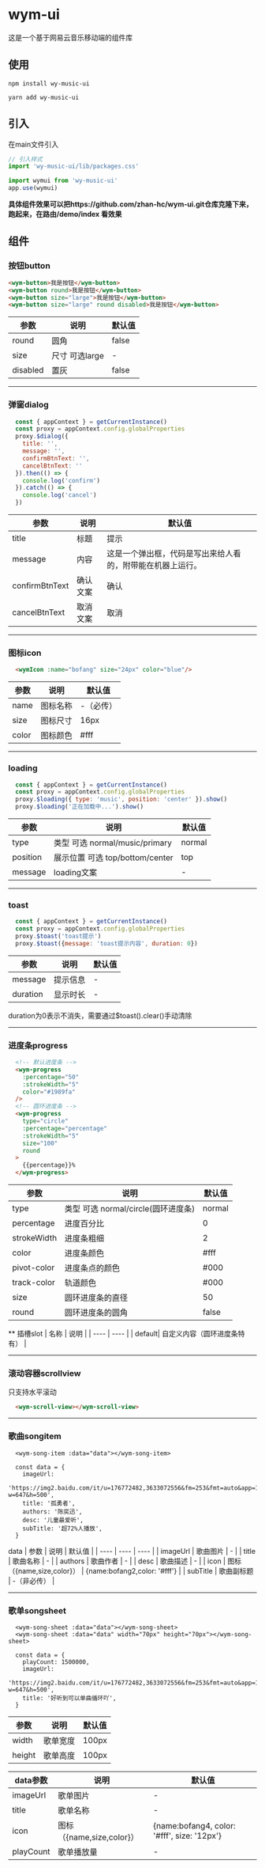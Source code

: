 # wym-ui
这是一个基于网易云音乐移动端的组件库

## 使用
```
npm install wy-music-ui

yarn add wy-music-ui
```
## 引入

在main文件引入

```js
// 引入样式
import 'wy-music-ui/lib/packages.css'

import wymui from 'wy-music-ui'
app.use(wymui)
```
**具体组件效果可以把https://github.com/zhan-hc/wym-ui.git仓库克隆下来，跑起来，在路由/demo/index 看效果**

## 组件
### 按钮button
```html
<wym-button>我是按钮</wym-button>
<wym-button round>我是按钮</wym-button>
<wym-button size="large">我是按钮</wym-button>
<wym-button size="large" round disabled>我是按钮</wym-button>

```
|  参数  | 说明  | 默认值  |
|  ----  | ----  | ----  |
| round  | 圆角 | false|
| size  | 尺寸 可选large | -|
| disabled  | 置灰 | false|

------
### 弹窗dialog
```js
  const { appContext } = getCurrentInstance()
  const proxy = appContext.config.globalProperties
  proxy.$dialog({
    title: '',
    message: '',
    confirmBtnText: '',
    cancelBtnText: ''
  }).then(() => {
    console.log('confirm')
  }).catch(() => {
    console.log('cancel')
  })
```
|  参数  | 说明  | 默认值  |
|  ----  | ----  | ----  |
| title  | 标题 | 提示 |
| message  | 内容 | 这是一个弹出框，代码是写出来给人看的，附带能在机器上运行。 |
| confirmBtnText  | 确认文案 | 确认|
| cancelBtnText  | 取消文案 | 取消|

------
### 图标icon

```html
  <wymIcon :name="bofang" size="24px" color="blue"/>
```
|  参数  | 说明  | 默认值  |
|  ----  | ----  | ----  |
| name  | 图标名称 | -（必传） |
| size  | 图标尺寸 | 16px |
| color  | 图标颜色 | #fff |

------
### loading

```js
  const { appContext } = getCurrentInstance()
  const proxy = appContext.config.globalProperties
  proxy.$loading({ type: 'music', position: 'center' }).show()
  proxy.$loading('正在加载中...').show()
```
|  参数  | 说明  | 默认值  |
|  ----  | ----  | ----  |
| type  | 类型 可选 normal/music/primary  | normal |
| position  | 展示位置 可选 top/bottom/center | top |
| message  | loading文案 | - |
------
### toast

```js
  const { appContext } = getCurrentInstance()
  const proxy = appContext.config.globalProperties
  proxy.$toast('toast提示')
  proxy.$toast({message: 'toast提示内容', duration: 0})
```
|  参数  | 说明  | 默认值  |
|  ----  | ----  | ----  |
| message  | 提示信息  | - |
| duration  | 显示时长 | - |

duration为0表示不消失，需要通过$toast().clear()手动清除


------
### 进度条progress

```html
  <!-- 默认进度条 -->
  <wym-progress
    :percentage="50"
    :strokeWidth="5"
    color="#1989fa"
  />
  <!-- 圆环进度条 -->
  <wym-progress
    type="circle"
    :percentage="percentage"
    :strokeWidth="5"
    size="100"
    round
  >
    {{percentage}}%
  </wym-progress>
```
|  参数  | 说明  | 默认值  |
|  ----  | ----  | ----  |
| type  | 类型 可选 normal/circle(圆环进度条) | normal |
| percentage  | 进度百分比 | 0 |
| strokeWidth  | 进度条粗细 | 2 |
| color  | 进度条颜色 | #fff |
| pivot-color  | 进度条点的颜色 | #000 |
| track-color  | 轨道颜色 | #000 |
| size  | 圆环进度条的直径 | 50 |
| round  | 圆环进度条的圆角 | false |

** 插槽slot
|  名称  | 说明  |
|  ----  | ----  |
| default| 自定义内容（圆环进度条特有） |

------
### 滚动容器scrollview

只支持水平滚动

```html
  <wym-scroll-view></wym-scroll-view>
```

------
### 歌曲songitem

```
  <wym-song-item :data="data"></wym-song-item>

  const data = {
    imageUrl:
      'https://img2.baidu.com/it/u=176772482,3633072556&fm=253&fmt=auto&app=120&f=JPEG?w=647&h=500',
    title: '孤勇者',
    authors: '陈奕迅',
    desc: '儿童最爱听',
    subTitle: '超72%人播放',
  }
```
data
|  参数  | 说明  | 默认值  |
|  ----  | ----  | ----  |
| imageUrl  | 歌曲图片 | - |
| title  | 歌曲名称 | - |
| authors  | 歌曲作者 | - |
| desc  | 歌曲描述 | - |
| icon  | 图标（{name,size,color}） | {name:bofang2,color: '#fff'} |
| subTitle  | 歌曲副标题 | -（非必传） |

------
### 歌单songsheet

```
  <wym-song-sheet :data="data"></wym-song-sheet>
  <wym-song-sheet :data="data" width="70px" height="70px"></wym-song-sheet>

  const data = {
    playCount: 1500000,
    imageUrl:
      'https://img2.baidu.com/it/u=176772482,3633072556&fm=253&fmt=auto&app=120&f=JPEG?w=647&h=500',
    title: '好听到可以单曲循环吖',
  }
```

|  参数  | 说明  | 默认值  |
|  ----  | ----  | ----  |
| width  | 歌单宽度 | 100px |
| height  | 歌单高度 | 100px |

|  data参数  | 说明  | 默认值  |
|  ----  | ----  | ----  |
| imageUrl  | 歌单图片 | - |
| title  | 歌单名称 | - |
| icon  | 图标（{name,size,color}） | {name:bofang4, color: '#fff', size: '12px'} |
| playCount  | 歌单播放量 | - |